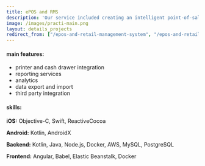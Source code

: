 ```yaml
---
title: ePOS and RMS
description: 'Our service included creating an intelligent point-of-sale application which runs on iPads. The application is widely used in Israel and since 2016 has been successfully entering European market. We were responsible for providing: backend server, web application a set of mobile applications including the main POS app, customer facing application, self-checkout application. In addition to development we are still taking care of the management, testing and the maintenance of the system.'           
image: /images/practi-main.png
layout: details_projects
redirect_from: ["/epos-and-retail-management-system", "/epos-and-retail-management-system/"]
---
```


<div class="div-block-project_mainfeature">
    <h4 class="mainfeatures_heading">main features:</h4>
<div class="rich-text-project_mainfeature w-richtext" markdown="1">

* printer and cash drawer integration
* reporting services
* analytics
* data export and import
* third party integration

</div>
</div>
<div class="div-block-project_mainfeature">
    <h4 class="mainfeatures_heading">skills:</h4>
<div class="rich-text-project_mainfeature w-richtext" markdown="1">

**iOS:** Objective-C, Swift, ReactiveCocoa

**Android:** Kotlin, AndroidX

**Backend:** Kotlin, Java, Node.js, Docker, AWS, MySQL, PostgreSQL

**Frontend:** Angular, Babel, Elastic Beanstalk, Docker

</div>
</div>

